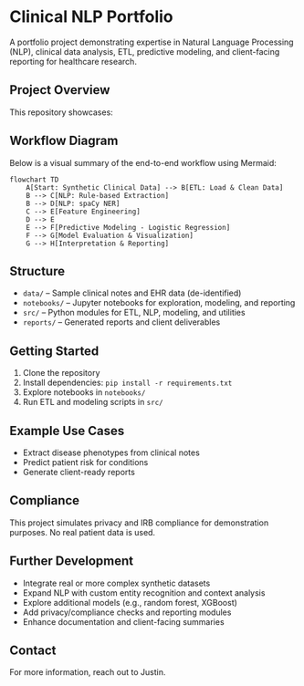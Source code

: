 # Clinical NLP Portfolio

A portfolio project demonstrating expertise in Natural Language Processing (NLP), clinical data analysis, ETL, predictive modeling, and client-facing reporting for healthcare research.

## Project Overview
This repository showcases:

## Workflow Diagram

Below is a visual summary of the end-to-end workflow using Mermaid:

```mermaid
flowchart TD
	A[Start: Synthetic Clinical Data] --> B[ETL: Load & Clean Data]
	B --> C[NLP: Rule-based Extraction]
	B --> D[NLP: spaCy NER]
	C --> E[Feature Engineering]
	D --> E
	E --> F[Predictive Modeling - Logistic Regression]
	F --> G[Model Evaluation & Visualization]
	G --> H[Interpretation & Reporting]
```

## Structure
- `data/` – Sample clinical notes and EHR data (de-identified)
- `notebooks/` – Jupyter notebooks for exploration, modeling, and reporting
- `src/` – Python modules for ETL, NLP, modeling, and utilities
- `reports/` – Generated reports and client deliverables

## Getting Started
1. Clone the repository
2. Install dependencies: `pip install -r requirements.txt`
3. Explore notebooks in `notebooks/`
4. Run ETL and modeling scripts in `src/`

## Example Use Cases
- Extract disease phenotypes from clinical notes
- Predict patient risk for conditions
- Generate client-ready reports

## Compliance
This project simulates privacy and IRB compliance for demonstration purposes. No real patient data is used.

## Further Development
- Integrate real or more complex synthetic datasets
- Expand NLP with custom entity recognition and context analysis
- Explore additional models (e.g., random forest, XGBoost)
- Add privacy/compliance checks and reporting modules
- Enhance documentation and client-facing summaries

## Contact
For more information, reach out to Justin. 
